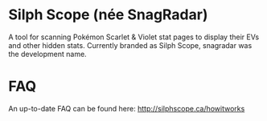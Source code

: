 # Silph Scope (née SnagRadar)
A tool for scanning Pokémon Scarlet &amp; Violet stat pages to display their EVs and other hidden stats. Currently branded as Silph Scope, snagradar was the development name.

# FAQ
An up-to-date FAQ can be found here: http://silphscope.ca/howitworks
